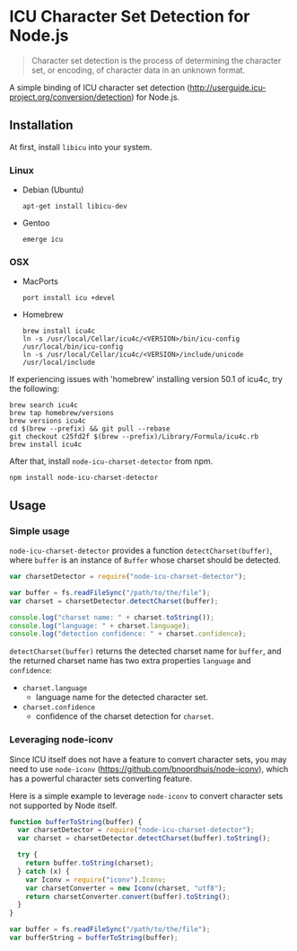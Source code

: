 # ICU Character Set Detection for Node.js

>Character set detection is the process of determining the character set, or encoding, of character data in an unknown format.

A simple binding of ICU character set detection (http://userguide.icu-project.org/conversion/detection) for Node.js.

## Installation

At first, install `libicu` into your system.

### Linux

* Debian (Ubuntu)

    ```apt-get install libicu-dev```

* Gentoo

    ```emerge icu```

### OSX

* MacPorts

    ```port install icu +devel```

* Homebrew
    ```shell
    brew install icu4c
    ln -s /usr/local/Cellar/icu4c/<VERSION>/bin/icu-config /usr/local/bin/icu-config
    ln -s /usr/local/Cellar/icu4c/<VERSION>/include/unicode /usr/local/include
    ```

If experiencing issues with 'homebrew' installing version 50.1 of icu4c, try the following:

    brew search icu4c
    brew tap homebrew/versions
    brew versions icu4c
    cd $(brew --prefix) && git pull --rebase
    git checkout c25fd2f $(brew --prefix)/Library/Formula/icu4c.rb
    brew install icu4c


After that, install `node-icu-charset-detector` from npm.

    npm install node-icu-charset-detector

## Usage

### Simple usage

`node-icu-charset-detector` provides a function `detectCharset(buffer)`, where `buffer` is an instance of `Buffer` whose charset should be detected.

```javascript
var charsetDetector = require("node-icu-charset-detector");

var buffer = fs.readFileSync("/path/to/the/file");
var charset = charsetDetector.detectCharset(buffer);

console.log("charset name: " + charset.toString());
console.log("language: " + charset.language);
console.log("detection confidence: " + charset.confidence);
```

`detectCharset(buffer)` returns the detected charset name for `buffer`, and the returned charset name has two extra properties `language` and `confidence`:

- `charset.language`
  - language name for the detected character set.
- `charset.confidence`
  - confidence of the charset detection for `charset`.

### Leveraging node-iconv

Since ICU itself does not have a feature to convert character sets, you may need to use `node-iconv` (https://github.com/bnoordhuis/node-iconv), which has a powerful character sets converting feature.

Here is a simple example to leverage `node-iconv` to convert character sets not supported by Node itself.

```javascript
function bufferToString(buffer) {
  var charsetDetector = require("node-icu-charset-detector");
  var charset = charsetDetector.detectCharset(buffer).toString();

  try {
    return buffer.toString(charset);
  } catch (x) {
    var Iconv = require("iconv").Iconv;
    var charsetConverter = new Iconv(charset, "utf8");
    return charsetConverter.convert(buffer).toString();
  }
}

var buffer = fs.readFileSync("/path/to/the/file");
var bufferString = bufferToString(buffer);
```
